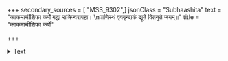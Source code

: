 +++
secondary_sources = [ "MSS_9302",]
jsonClass = "Subhaashita"
text = "काकमाचीशिफा कर्णे बद्धा रात्रिज्वरापहा।  \nपाणिस्थं वृषवृन्दाकं द्यूते वितनुते जयम्॥"
title = "काकमाचीशिफा कर्णे"

+++

<details><summary>Text</summary>

काकमाचीशिफा कर्णे बद्धा रात्रिज्वरापहा।  
पाणिस्थं वृषवृन्दाकं द्यूते वितनुते जयम्॥
</details>
